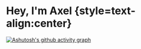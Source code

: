 # Hey, I'm Axel {style=text-align:center}


[![Ashutosh's github activity graph](https://activity-graph.herokuapp.com/graph?username=axelmierczuk&bg_color=ffffff&color=898989&line=05b2dc&point=0197bd&area=true&hide_border=true)](https://github.com/ashutosh00710/github-readme-activity-graph)
